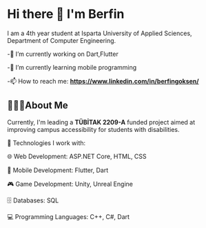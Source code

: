 # Hi there 👋 I'm Berfin
I am a 4th year student at Isparta University of Applied Sciences, Department of Computer Engineering.

-🔭 I’m currently working on Dart,Flutter

-🌱 I’m currently learning mobile programming

-📫 How to reach me: **https://www.linkedin.com/in/berfingoksen/**

## 👩🏻‍💻About Me

Currently, I'm leading a **TÜBİTAK 2209-A** funded project aimed at improving campus accessibility for students with disabilities.

🔧 Technologies I work with:

🌐 Web Development: ASP.NET Core, HTML, CSS

📱 Mobile Development: Flutter, Dart

🎮 Game Development: Unity, Unreal Engine

🗄️ Databases: SQL

💻 Programming Languages: C++, C#, Dart

